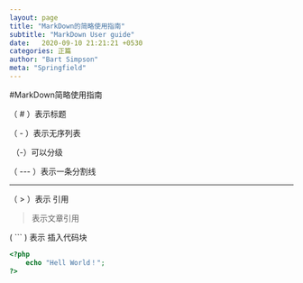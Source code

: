 ```yaml
---
layout: page
title: "MarkDown的简略使用指南"
subtitle: "MarkDown User guide"
date:   2020-09-10 21:21:21 +0530
categories: 正篇
author: "Bart Simpson"
meta: "Springfield"
---
```

#MarkDown简略使用指南

（ # ）表示标题


（ - ）表示无序列表

​		（-）可以分级


（ --- ）表示一条分割线

---

（ > ）表示 引用

> 表示文章引用



( ``` ) 表示 插入代码块

```php
<?php
    echo "Hell World！";
?>
```


